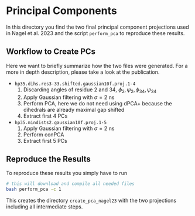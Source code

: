 # Principal Components

In this directory you find the two final principal component projections used in Nagel et al. 2023 and the script `perform_pca` to reproduce these results.

## Workflow to Create PCs
Here we want to briefly summarize how the two files were generated. For a more in depth description, please take a look at the publication.

- `hp35.dihs.res3-33.shifted.gaussian10f.proj.1-4`
    1. Discarding angles of residue 2 and 34, $\phi_2, \psi_2, \phi_{34}, \psi_{34}$
    1. Apply Gaussian filtering with $\sigma=2\:\text{ns}$
    1. Perform PCA, here we do not need using dPCA+ because the dihedrals are already maximal gap shifted
    1. Extract first 4 PCs
- `hp35.mindists2.gaussian10f.proj.1-5`
    1. Apply Gaussian filtering with $\sigma=2\:\text{ns}$
    1. Perform conPCA
    1. Extract first 5 PCs


## Reproduce the Results
To reproduce these results you simply have to run
```bash
# this will download and compile all needed files
bash perform_pca -c 1
```
This creates the directory `create_pca_nagel23` with the two projections including all intermediate steps.
